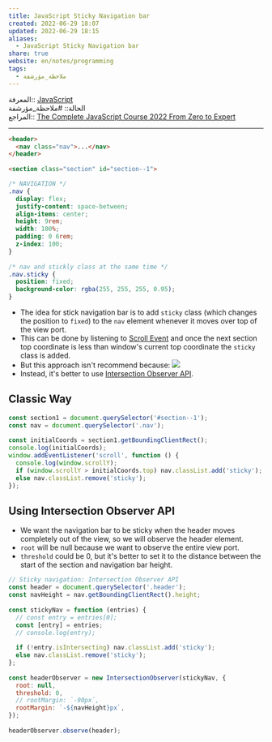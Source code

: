 ```yaml
---  
title: JavaScript Sticky Navigation bar  
created: 2022-06-29 18:07  
updated: 2022-06-29 18:15  
aliases:  
  - JavaScript Sticky Navigation bar  
share: true  
website: en/notes/programming  
tags:  
  - ملاحظة_مؤرشفة  
---  
```

  
  
المعرفة:: [JavaScript](JavaScript)  
الحالة:: #ملاحظة_مؤرشفة  
المراجع:: [The Complete JavaScript Course 2022 From Zero to Expert](The%20Complete%20JavaScript%20Course%202022%20From%20Zero%20to%20Expert)  
  
---  
  
```html  
<header>  
  <nav class="nav">...</nav>  
</header>  
  
<section class="section" id="section--1">  
```  
  
```css  
/* NAVIGATION */  
.nav {  
  display: flex;  
  justify-content: space-between;  
  align-items: center;  
  height: 9rem;  
  width: 100%;  
  padding: 0 6rem;  
  z-index: 100;  
}  
  
/* nav and stickly class at the same time */  
.nav.sticky {  
  position: fixed;  
  background-color: rgba(255, 255, 255, 0.95);  
}  
```  
  
- The idea for stick navigation bar is to add `sticky` class (which changes the position to `fixed`) to the `nav` element whenever it moves over top of the view port.  
- This can be done by listening to [Scroll Event](,%20JavaScript%20Events#Scroll%20Event) and once the next section top coordinate is less than window's current top coordinate the `sticky` class is added.  
- But this approach isn't recommend because: ![](,%20JavaScript%20Events#%5EscrollEvent)  
- Instead, it's better to use [Intersection Observer API](JavaScript%20Intersection%20Observer%20API).  
  
## Classic Way  
  
```js  
const section1 = document.querySelector('#section--1');  
const nav = document.querySelector('.nav');  
  
const initialCoords = section1.getBoundingClientRect();  
console.log(initialCoords);  
window.addEventListener('scroll', function () {  
  console.log(window.scrollY);  
  if (window.scrollY > initialCoords.top) nav.classList.add('sticky');  
  else nav.classList.remove('sticky');  
});  
```  
  
## Using Intersection Observer API  
  
- We want the navigation bar to be sticky when the header moves completely out of the view, so we will observe the header element.  
- `root` will be null because we want to observe the entire view port.  
- `threshold` could be 0, but it's better to set it to the distance between the start of the section and navigation bar height.  
  
```js  
// Sticky navigation: Intersection Observer API  
const header = document.querySelector('.header');  
const navHeight = nav.getBoundingClientRect().height;  
  
const stickyNav = function (entries) {  
  // const entry = entries[0];  
  const [entry] = entries;  
  // console.log(entry);  
  
  if (!entry.isIntersecting) nav.classList.add('sticky');  
  else nav.classList.remove('sticky');  
};  
  
const headerObserver = new IntersectionObserver(stickyNav, {  
  root: null,  
  threshold: 0,  
  // rootMargin: `-90px`,  
  rootMargin: `-${navHeight}px`,  
});  
  
headerObserver.observe(header);  
```  
